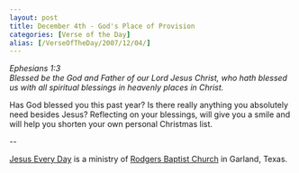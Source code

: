 ```yaml
---
layout: post
title: December 4th - God's Place of Provision
categories: [Verse of the Day]
alias: [/VerseOfTheDay/2007/12/04/]
---
```


_Ephesians 1:3  
Blessed be the God and Father of our Lord Jesus Christ, who hath
blessed us with all spiritual blessings in heavenly places in
Christ._

Has God blessed you this past year? Is there really anything you
absolutely need besides Jesus? Reflecting on your blessings, will
give you a smile and will help you shorten your own personal
Christmas list.

 --

<a href=http://jesuseveryday.net>Jesus Every Day</a> is a ministry of <a href=http://rodgersbaptist.net>Rodgers Baptist Church</a> in Garland, Texas.
